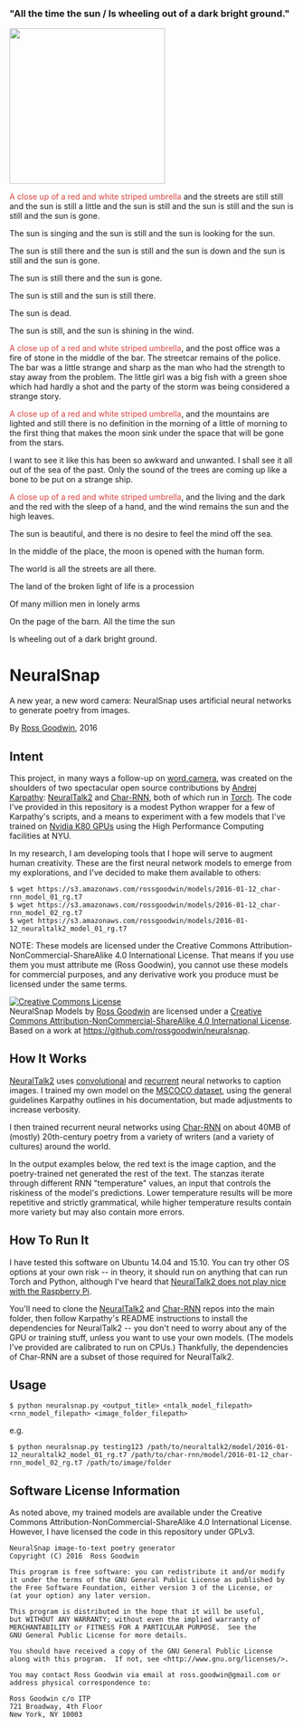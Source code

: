 ### "All the time the sun / Is wheeling out of a dark bright ground."

<p><a href="https://s3.amazonaws.com/rossgoodwin/neuralsnap/145215747053_img1.jpg"><img src="https://s3.amazonaws.com/rossgoodwin/neuralsnap/145215747053_img1.jpg" width="275px" class="img-thumbnail"></a></p><p><span style="color:#D64541;">A close up of a red and white striped umbrella</span> and the streets are still still and the sun is still a little and the sun is still and the sun is still and the sun is still and the sun is gone.</p><p>The sun is singing and the sun is still and the sun is looking for the sun.</p><p>The sun is still there and the sun is still and the sun is down and the sun is still and the sun is gone.</p><p>The sun is still there and the sun is gone.</p><p>The sun is still and the sun is still there.</p><p>The sun is dead.</p><p>The sun is still, and the sun is shining in the wind.</p>
<p><span style="color:#D64541;">A close up of a red and white striped umbrella</span>, and the post office was a fire of stone in the middle of the bar. The streetcar remains of the police. The bar was a little strange and sharp as the man who had the strength to stay away from the problem. The little girl was a big fish with a green shoe which had hardly a shot and the party of the storm was being considered a strange story.</p>
<p><span style="color:#D64541;">A close up of a red and white striped umbrella</span>, and the mountains are lighted and still there is no definition in the morning of a little of morning to the first thing that makes the moon sink under the space that will be gone from the stars.</p><p>I want to see it like this has been so awkward and unwanted. I shall see it all out of the sea of the past. Only the sound of the trees are coming up like a bone to be put on a strange ship.</p>
<p><span style="color:#D64541;">A close up of a red and white striped umbrella</span>, and the living and the dark and the red with the sleep of a hand, and the wind remains the sun and the high leaves.</p><p>The sun is beautiful, and there is no desire to feel the mind off the sea.</p><p>In the middle of the place, the moon is opened with the human form.</p><p>The world is all the streets are all there.</p><p>The land of the broken light of life is a procession</p><p>Of many million men in lonely arms</p><p>On the page of the barn. All the time the sun</p><p>Is wheeling out of a dark bright ground.</p>

# NeuralSnap

A new year, a new word camera: NeuralSnap uses artificial neural networks to generate poetry from images.

By [Ross Goodwin](http://rossgoodwin.com), 2016

## Intent

This project, in many ways a follow-up on [word.camera](https://word.camera), was created on the shoulders of two spectacular open source contributions by [Andrej Karpathy](https://github.com/karpathy): [NeuralTalk2](https://github.com/karpathy/neuraltalk) and [Char-RNN](https://github.com/karpathy/char-rnn), both of which run in [Torch](http://torch.ch/). The code I've provided in this repository is a modest Python wrapper for a few of Karpathy's scripts, and a means to experiment with a few models that I've trained on [Nvidia K80 GPUs](http://www.nvidia.com/object/tesla-k80.html) using the High Performance Computing facilities at NYU.

In my research, I am developing tools that I hope will serve to augment human creativity. These are the first neural network models to emerge from my explorations, and I've decided to make them available to others:

    $ wget https://s3.amazonaws.com/rossgoodwin/models/2016-01-12_char-rnn_model_01_rg.t7
    $ wget https://s3.amazonaws.com/rossgoodwin/models/2016-01-12_char-rnn_model_02_rg.t7
    $ wget https://s3.amazonaws.com/rossgoodwin/models/2016-01-12_neuraltalk2_model_01_rg.t7

NOTE: These models are licensed under the Creative Commons Attribution-NonCommercial-ShareAlike 4.0 International License. That means if you use them you must attribute me (Ross Goodwin), you cannot use these models for commercial purposes, and any derivative work you produce must be licensed under the same terms.

<a rel="license" href="http://creativecommons.org/licenses/by-nc-sa/4.0/"><img alt="Creative Commons License" style="border-width:0" src="https://i.creativecommons.org/l/by-nc-sa/4.0/88x31.png" /></a><br /><span xmlns:dct="http://purl.org/dc/terms/" href="http://purl.org/dc/dcmitype/Dataset" property="dct:title" rel="dct:type">NeuralSnap Models</span> by <a xmlns:cc="http://creativecommons.org/ns#" href="http://rossgoodwin.com" property="cc:attributionName" rel="cc:attributionURL">Ross Goodwin</a> are licensed under a <a rel="license" href="http://creativecommons.org/licenses/by-nc-sa/4.0/">Creative Commons Attribution-NonCommercial-ShareAlike 4.0 International License</a>.<br />Based on a work at <a xmlns:dct="http://purl.org/dc/terms/" href="https://github.com/rossgoodwin/neuralsnap" rel="dct:source">https://github.com/rossgoodwin/neuralsnap</a>.

## How It Works

[NeuralTalk2](https://github.com/karpathy/neuraltalk) uses [convolutional](https://en.wikipedia.org/wiki/Convolutional_neural_network) and [recurrent](https://en.wikipedia.org/wiki/Recurrent_neural_network) neural networks to caption images. I trained my own model on the [MSCOCO dataset](http://mscoco.org/), using the general guidelines Karpathy outlines in his documentation, but made adjustments to increase verbosity.

I then trained recurrent neural networks using [Char-RNN](https://github.com/karpathy/char-rnn) on about 40MB of (mostly) 20th-century poetry from a variety of writers (and a variety of cultures) around the world.

In the output examples below, the red text is the image caption, and the poetry-trained net generated the rest of the text. The stanzas iterate through different RNN "temperature" values, an input that controls the riskiness of the model's predictions. Lower temperature results will be more repetitive and strictly grammatical, while higher temperature results contain more variety but may also contain more errors.

## How To Run It

I have tested this software on Ubuntu 14.04 and 15.10. You can try other OS options at your own risk -- in theory, it should run on anything that can run Torch and Python, although I've heard that [NeuralTalk2 does not play nice with the Raspberry Pi](https://github.com/SaMnCo/docker-neuraltalk2).

You'll need to clone the [NeuralTalk2](https://github.com/karpathy/neuraltalk) and [Char-RNN](https://github.com/karpathy/char-rnn) repos into the main folder, then follow Karpathy's README instructions to install the dependencies for NeuralTalk2 -- you don't need to worry about any of the GPU or training stuff, unless you want to use your own models. (The models I've provided are calibrated to run on CPUs.) Thankfully, the dependencies of Char-RNN are a subset of those required for NeuralTalk2.

## Usage

    $ python neuralsnap.py <output_title> <ntalk_model_filepath> <rnn_model_filepath> <image_folder_filepath>

e.g.

    $ python neuralsnap.py testing123 /path/to/neuraltalk2/model/2016-01-12_neuraltalk2_model_01_rg.t7 /path/to/char-rnn/model/2016-01-12_char-rnn_model_02_rg.t7 /path/to/image/folder

## Software License Information

As noted above, my trained models are available under the Creative Commons Attribution-NonCommercial-ShareAlike 4.0 International License. However, I have licensed the code in this repository under GPLv3.

    NeuralSnap image-to-text poetry generator
    Copyright (C) 2016  Ross Goodwin
    
    This program is free software: you can redistribute it and/or modify
    it under the terms of the GNU General Public License as published by
    the Free Software Foundation, either version 3 of the License, or
    (at your option) any later version.

    This program is distributed in the hope that it will be useful,
    but WITHOUT ANY WARRANTY; without even the implied warranty of
    MERCHANTABILITY or FITNESS FOR A PARTICULAR PURPOSE.  See the
    GNU General Public License for more details.

    You should have received a copy of the GNU General Public License
    along with this program.  If not, see <http://www.gnu.org/licenses/>.

    You may contact Ross Goodwin via email at ross.goodwin@gmail.com or
    address physical correspondence to:

    Ross Goodwin c/o ITP
    721 Broadway, 4th Floor
    New York, NY 10003